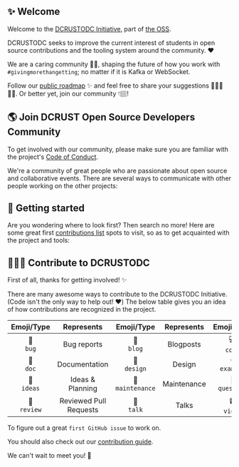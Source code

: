 ## ✨ Welcome
Welcome to the [DCRUSTODC Initiative](https://dcrustodc.netlify.app/), part of [the OSS](https://opensource.com/).

DCRUSTODC seeks to improve the current interest of students in open source contributions and the tooling system around the community. ❤️

We are a caring community 👐🏿, shaping the future of how you work with `#givingmorethangetting`; no matter if it is Kafka or WebSocket.

Follow our [public roadmap](https://dcrustodc.netlify.app/) ✨ and feel free to share your suggestions 🙇🏿‍♀️🙇🏿. Or better yet, join our community 👇🏽!

## 🌎 Join DCRUST Open Source Developers Community
To get involved with our community, please make sure you are familiar with the project's [Code of Conduct](https://github.com/DCRUSTODC/.github/blob/main/profile/code-of-conduct.md).

We're a community of great people who are passionate about open source and collaborative events. There are several ways to communicate with other people working on the other projects:

## 📑 Getting started
Are you wondering where to look first? Then search no more! Here are some great first [contributions list](https://dcrustodc.netlify.app/) spots to visit, so as to get acquainted with the project and tools:

## 👩🏽‍💻 Contribute to DCRUSTODC
First of all, thanks for getting involved! ✨

There are many awesome ways to contribute to the DCRUSTODC Initiative. (Code isn't the only way to help out! ❤️) The below table gives you an idea of how contributions are recognized in the project.


Emoji/Type | Represents | Emoji/Type | Represents | Emoji/Type | Represents |
:---: | :---: | :---: | :---: | :---: | :---:
🐛 <br /> `bug` | Bug reports | 📝 <br /> `blog` | Blogposts | 💻 <br /> `code` | Code |
📖 <br /> `doc` | Documentation | 🎨 <br /> `design` | Design | 💡 <br /> `example` | Examples |
🤔 <br /> `ideas` | Ideas & Planning | 🚧 <br /> `maintenance` | Maintenance | 💬 <br /> `question` | Answering Questions | 
👀 <br /> `review` | Reviewed Pull Requests | 📢 <br /> `talk` | Talks | 📹 <br /> `video` | Videos |

To figure out a great `first GitHub issue` to work on.

You should also check out our [contribution guide](/profile/contributing.md).

We can't wait to meet you! 🤗
